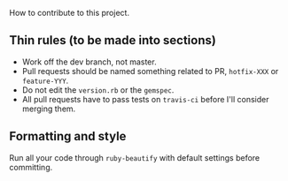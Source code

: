 How to contribute to this project.

## Thin rules (to be made into sections)

* Work off the dev branch, not master.
* Pull requests should be named something related to PR, `hotfix-XXX` or `feature-YYY`.
* Do not edit the `version.rb` or the `gemspec`.
* All pull requests have to pass tests on `travis-ci` before I'll consider merging them.

## Formatting and style

Run all your code through `ruby-beautify` with default settings before committing. 
